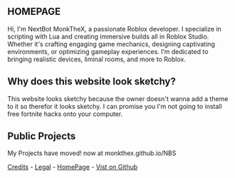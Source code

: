 ## HOMEPAGE

Hi, I'm NextBot MonkTheX, a passionate Roblox developer. I specialize in scripting with Lua and creating immersive builds all in Roblox Studio. Whether it's crafting engaging game mechanics, designing captivating environments, or optimizing gameplay experiences. I’m dedicated to bringing realistic devices, liminal rooms, and more to Roblox.

## Why does this website look sketchy?

This website looks sketchy because the owner doesn't wanna add a theme to it so therefor it looks sketchy. I can promise you I'm not going to install free fortnite hacks onto your computer.

## Public Projects

My Projects have moved!
now at monkthex.github.io/NBS
‎
‎

[Credits]() - [Legal]() - [HomePage](https://monkthex.github.io/) - [Vist on Github](https://github.com/MonkTheX/monkthex.github.io)
